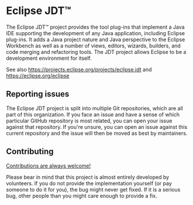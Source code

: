 # Eclipse JDT™

The Eclipse JDT™ project provides the tool plug-ins that implement a Java IDE supporting the development of any Java application, including Eclipse plug-ins. It adds a Java project nature and Java perspective to the Eclipse Workbench as well as a number of views, editors, wizards, builders, and code merging and refactoring tools. The JDT project allows Eclipse to be a development environment for itself.

See also https://projects.eclipse.org/projects/eclipse.jdt and https://eclipse.org/eclipse

## Reporting issues

The Eclipse JDT project is split into multiple Git repositories, which are all part of this organization. If you face an issue and have a sense of which particular GitHub repository is most related, you can open your issue against that repository. If you're unsure, you can open an issue against this current repository and the issue will then be moved as best by maintainers.

## Contributing

[Contributions are always welcome!](https://github.com/eclipse-jdt/.github/blob/main/CONTRIBUTING.md)

Please bear in mind that this project is almost entirely developed by volunteers. If you do not provide the implementation yourself (or pay someone to do it for you), the bug might never get fixed. If it is a serious bug, other people than you might care enough to provide a fix.
